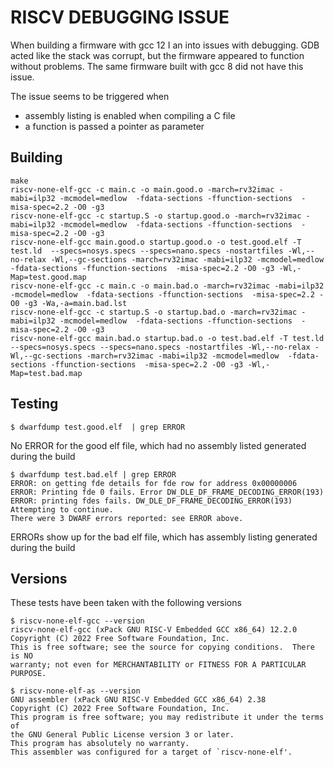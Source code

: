 # RISCV DEBUGGING ISSUE

When building a firmware with gcc 12 I an into issues with debugging. GDB 
acted like the stack was corrupt, but the firmware appeared to function
without problems. The same firmware built with gcc 8 did not have this issue. 

The issue seems to be triggered when
* assembly listing is enabled when compiling a C file
* a function is passed a pointer as parameter


## Building
``` 
make
riscv-none-elf-gcc -c main.c -o main.good.o -march=rv32imac -mabi=ilp32 -mcmodel=medlow  -fdata-sections -ffunction-sections  -misa-spec=2.2 -O0 -g3
riscv-none-elf-gcc -c startup.S -o startup.good.o -march=rv32imac -mabi=ilp32 -mcmodel=medlow  -fdata-sections -ffunction-sections  -misa-spec=2.2 -O0 -g3
riscv-none-elf-gcc main.good.o startup.good.o -o test.good.elf -T test.ld  --specs=nosys.specs --specs=nano.specs -nostartfiles -Wl,--no-relax -Wl,--gc-sections -march=rv32imac -mabi=ilp32 -mcmodel=medlow  -fdata-sections -ffunction-sections  -misa-spec=2.2 -O0 -g3 -Wl,-Map=test.good.map
riscv-none-elf-gcc -c main.c -o main.bad.o -march=rv32imac -mabi=ilp32 -mcmodel=medlow  -fdata-sections -ffunction-sections  -misa-spec=2.2 -O0 -g3 -Wa,-a=main.bad.lst
riscv-none-elf-gcc -c startup.S -o startup.bad.o -march=rv32imac -mabi=ilp32 -mcmodel=medlow  -fdata-sections -ffunction-sections  -misa-spec=2.2 -O0 -g3
riscv-none-elf-gcc main.bad.o startup.bad.o -o test.bad.elf -T test.ld  --specs=nosys.specs --specs=nano.specs -nostartfiles -Wl,--no-relax -Wl,--gc-sections -march=rv32imac -mabi=ilp32 -mcmodel=medlow  -fdata-sections -ffunction-sections  -misa-spec=2.2 -O0 -g3 -Wl,-Map=test.bad.map
```

## Testing
```
$ dwarfdump test.good.elf  | grep ERROR 
```
No ERROR for the good elf file, which had no assembly listed generated during the build


```
$ dwarfdump test.bad.elf | grep ERROR
ERROR: on getting fde details for fde row for address 0x00000006
ERROR: Printing fde 0 fails. Error DW_DLE_DF_FRAME_DECODING_ERROR(193)
ERROR: printing fdes fails. DW_DLE_DF_FRAME_DECODING_ERROR(193)  Attempting to continue. 
There were 3 DWARF errors reported: see ERROR above.
```
ERRORs show up for the bad elf file, which has assembly listing generated during the build

## Versions 

These tests have been taken with the following versions

```
$ riscv-none-elf-gcc --version 
riscv-none-elf-gcc (xPack GNU RISC-V Embedded GCC x86_64) 12.2.0
Copyright (C) 2022 Free Software Foundation, Inc.
This is free software; see the source for copying conditions.  There is NO
warranty; not even for MERCHANTABILITY or FITNESS FOR A PARTICULAR PURPOSE.

$ riscv-none-elf-as --version 
GNU assembler (xPack GNU RISC-V Embedded GCC x86_64) 2.38
Copyright (C) 2022 Free Software Foundation, Inc.
This program is free software; you may redistribute it under the terms of
the GNU General Public License version 3 or later.
This program has absolutely no warranty.
This assembler was configured for a target of `riscv-none-elf'.
```
